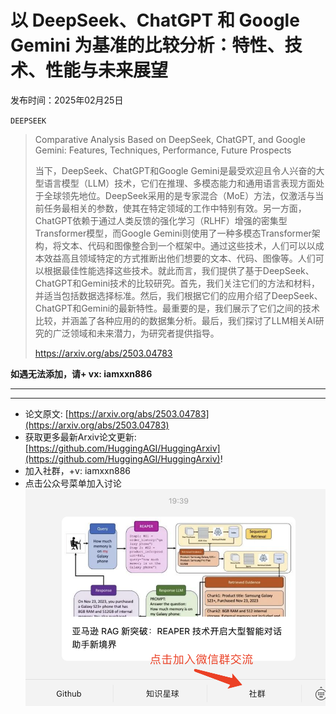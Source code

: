 # 以 DeepSeek、ChatGPT 和 Google Gemini 为基准的比较分析：特性、技术、性能与未来展望
发布时间：2025年02月25日

`DEEPSEEK`
> Comparative Analysis Based on DeepSeek, ChatGPT, and Google Gemini: Features, Techniques, Performance, Future Prospects
>
> 当下，DeepSeek、ChatGPT和Google Gemini是最受欢迎且令人兴奋的大型语言模型（LLM）技术，它们在推理、多模态能力和通用语言表现方面处于全球领先地位。DeepSeek采用的是专家混合（MoE）方法，仅激活与当前任务最相关的参数，使其在特定领域的工作中特别有效。另一方面，ChatGPT依赖于通过人类反馈的强化学习（RLHF）增强的密集型Transformer模型，而Google Gemini则使用了一种多模态Transformer架构，将文本、代码和图像整合到一个框架中。通过这些技术，人们可以以成本效益高且领域特定的方式推断出他们想要的文本、代码、图像等。人们可以根据最佳性能选择这些技术。就此而言，我们提供了基于DeepSeek、ChatGPT和Gemini技术的比较研究。首先，我们关注它们的方法和材料，并适当包括数据选择标准。然后，我们根据它们的应用介绍了DeepSeek、ChatGPT和Gemini的最新特性。最重要的是，我们展示了它们之间的技术比较，并涵盖了各种应用的的数据集分析。最后，我们探讨了LLM相关AI研究的广泛领域和未来潜力，为研究者提供指导。
>
> https://arxiv.org/abs/2503.04783

**如遇无法添加，请+ vx: iamxxn886**
<hr />


<hr />

- 论文原文: [https://arxiv.org/abs/2503.04783](https://arxiv.org/abs/2503.04783)
- 获取更多最新Arxiv论文更新: [https://github.com/HuggingAGI/HuggingArxiv](https://github.com/HuggingAGI/HuggingArxiv)!
- 加入社群，+v: iamxxn886
- 点击公众号菜单加入讨论
![](https://raw.githubusercontent.com/HuggingAGI/wx_assets/main/2024/07/31/1722434818326-94339e92-22f1-4472-9d27-fed232f70b5d.jpeg)